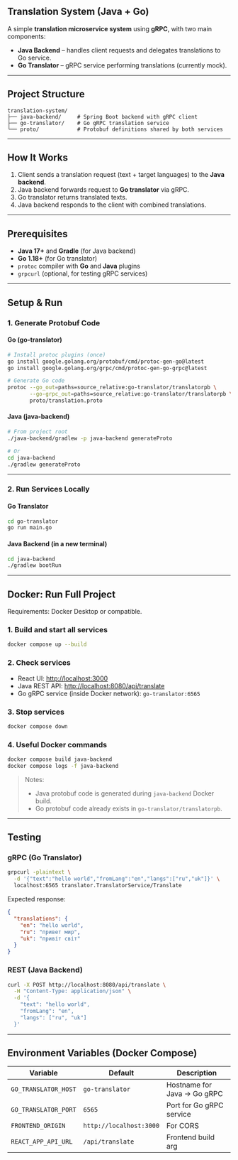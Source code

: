 ## Translation System (Java + Go)

A simple **translation microservice system** using **gRPC**, with two main components:

* **Java Backend** – handles client requests and delegates translations to Go service.
* **Go Translator** – gRPC service performing translations (currently mock).

---

## Project Structure

```
translation-system/
├── java-backend/     # Spring Boot backend with gRPC client
├── go-translator/    # Go gRPC translation service
└── proto/            # Protobuf definitions shared by both services
```

---

## How It Works

1. Client sends a translation request (text + target languages) to the **Java backend**.
2. Java backend forwards request to **Go translator** via gRPC.
3. Go translator returns translated texts.
4. Java backend responds to the client with combined translations.

---

## Prerequisites

* **Java 17+** and **Gradle** (for Java backend)
* **Go 1.18+** (for Go translator)
* `protoc` compiler with **Go** and **Java** plugins
* `grpcurl` (optional, for testing gRPC services)

---

## Setup & Run

### 1. Generate Protobuf Code

#### Go (go-translator)

```bash
# Install protoc plugins (once)
go install google.golang.org/protobuf/cmd/protoc-gen-go@latest
go install google.golang.org/grpc/cmd/protoc-gen-go-grpc@latest

# Generate Go code
protoc --go_out=paths=source_relative:go-translator/translatorpb \
       --go-grpc_out=paths=source_relative:go-translator/translatorpb \
       proto/translation.proto
```

#### Java (java-backend)

```bash
# From project root
./java-backend/gradlew -p java-backend generateProto

# Or
cd java-backend
./gradlew generateProto
```

---

### 2. Run Services Locally

#### Go Translator

```bash
cd go-translator
go run main.go
```

#### Java Backend (in a new terminal)

```bash
cd java-backend
./gradlew bootRun
```

---

## Docker: Run Full Project

Requirements: Docker Desktop or compatible.

### 1. Build and start all services

```bash
docker compose up --build
```

### 2. Check services

* React UI: [http://localhost:3000](http://localhost:3000)
* Java REST API: [http://localhost:8080/api/translate](http://localhost:8080/api/translate)
* Go gRPC service (inside Docker network): `go-translator:6565`

### 3. Stop services

```bash
docker compose down
```

### 4. Useful Docker commands

```bash
docker compose build java-backend
docker compose logs -f java-backend
```

> Notes:
>
> * Java protobuf code is generated during `java-backend` Docker build.
> * Go protobuf code already exists in `go-translator/translatorpb`.

---

## Testing

### gRPC (Go Translator)

```bash
grpcurl -plaintext \
  -d '{"text":"hello world","fromLang":"en","langs":["ru","uk"]}' \
  localhost:6565 translator.TranslatorService/Translate
```

Expected response:

```json
{
  "translations": {
    "en": "hello world",
    "ru": "привет мир",
    "uk": "привіт світ"
  }
}
```

### REST (Java Backend)

```bash
curl -X POST http://localhost:8080/api/translate \
  -H "Content-Type: application/json" \
  -d '{
    "text": "hello world",
    "fromLang": "en",
    "langs": ["ru", "uk"]
  }'
```

---

## Environment Variables (Docker Compose)

| Variable             | Default                 | Description                 |
| -------------------- | ----------------------- | --------------------------- |
| `GO_TRANSLATOR_HOST` | `go-translator`         | Hostname for Java → Go gRPC |
| `GO_TRANSLATOR_PORT` | `6565`                  | Port for Go gRPC service    |
| `FRONTEND_ORIGIN`    | `http://localhost:3000` | For CORS                    |
| `REACT_APP_API_URL`  | `/api/translate`        | Frontend build arg          |
